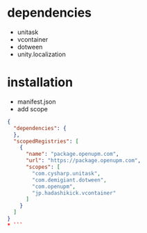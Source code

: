 # dependencies

* unitask
* vcontainer
* dotween
* unity.localization

# installation

* manifest.json
* add scope

```json
{
  "dependencies": {
  },
  "scopedRegistries": [
    {
      "name": "package.openupm.com",
      "url": "https://package.openupm.com",
      "scopes": [
        "com.cysharp.unitask",
        "com.demigiant.dotween",
        "com.openupm",
        "jp.hadashikick.vcontainer"
      ]
    }
  ]
}
* ```